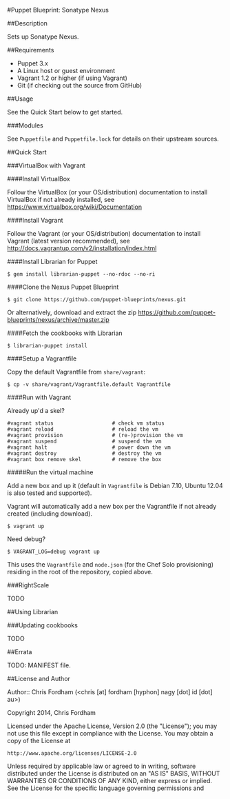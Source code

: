 #Puppet Blueprint: Sonatype Nexus

##Description

Sets up Sonatype Nexus.

##Requirements

* Puppet 3.x
* A Linux host or guest environment
* Vagrant 1.2 or higher (if using Vagrant)
* Git (if checking out the source from GitHub)

##Usage

See the Quick Start below to get started.

###Modules

See `Puppetfile` and `Puppetfile.lock` for details on their upstream sources.

##Quick Start

###VirtualBox with Vagrant

####Install VirtualBox

Follow the VirtualBox (or your OS/distribution) documentation to install VirtualBox if not already installed, see https://www.virtualbox.org/wiki/Documentation

####Install Vagrant

Follow the Vagrant (or your OS/distribution) documentation to install Vagrant (latest version recommended), see http://docs.vagrantup.com/v2/installation/index.html

####Install Librarian for Puppet

	$ gem install librarian-puppet --no-rdoc --no-ri

####Clone the Nexus Puppet Blueprint

	$ git clone https://github.com/puppet-blueprints/nexus.git

Or alternatively, download and extract the zip https://github.com/puppet-blueprints/nexus/archive/master.zip

####Fetch the cookbooks with Librarian

	$ librarian-puppet install
  
####Setup a Vagrantfile

Copy the default Vagrantfile from `share/vagrant`:

	$ cp -v share/vagrant/Vagrantfile.default Vagrantfile

####Run with Vagrant

Already up'd a skel?

	#vagrant status                   # check vm status
	#vagrant reload                   # reload the vm
	#vagrant provision                # (re-)provision the vm
	#vagrant suspend                  # suspend the vm
	#vagrant halt                     # power down the vm
	#vagrant destroy                  # destroy the vm
	#vagrant box remove skel          # remove the box

#####Run the virtual machine

Add a new box and up it (default in `Vagrantfile` is Debian 7.10, Ubuntu 12.04 is also tested and supported).

Vagrant will automatically add a new box per the Vagrantfile if not already created (including download).

	$ vagrant up

Need debug?

	$ VAGRANT_LOG=debug vagrant up
	
This uses the `Vagrantfile` and `node.json` (for the Chef Solo provisioning) residing in the root of the repository, copied above.

###RightScale

TODO

##Using Librarian

###Updating cookbooks

TODO

##Errata

TODO: MANIFEST file.

##License and Author

Author:: Chris Fordham (<chris [at] fordham [hyphon] nagy [dot] id [dot] au>)

Copyright 2014, Chris Fordham

Licensed under the Apache License, Version 2.0 (the "License");
you may not use this file except in compliance with the License.
You may obtain a copy of the License at

    http://www.apache.org/licenses/LICENSE-2.0

Unless required by applicable law or agreed to in writing, software
distributed under the License is distributed on an "AS IS" BASIS,
WITHOUT WARRANTIES OR CONDITIONS OF ANY KIND, either express or implied.
See the License for the specific language governing permissions and

